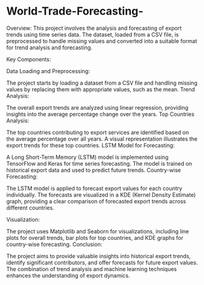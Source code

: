 # World-Trade-Forecasting-
Overview:
This project involves the analysis and forecasting of export trends using time series data. The dataset, loaded from a CSV file, is preprocessed to handle missing values and converted into a suitable format for trend analysis and forecasting.

Key Components:

Data Loading and Preprocessing:

The project starts by loading a dataset from a CSV file and handling missing values by replacing them with appropriate values, such as the mean.
Trend Analysis:

The overall export trends are analyzed using linear regression, providing insights into the average percentage change over the years.
Top Countries Analysis:

The top countries contributing to export services are identified based on the average percentage over all years. A visual representation illustrates the export trends for these top countries.
LSTM Model for Forecasting:

A Long Short-Term Memory (LSTM) model is implemented using TensorFlow and Keras for time series forecasting. The model is trained on historical export data and used to predict future trends.
Country-wise Forecasting:

The LSTM model is applied to forecast export values for each country individually. The forecasts are visualized in a KDE (Kernel Density Estimate) graph, providing a clear comparison of forecasted export trends across different countries.

Visualization:

The project uses Matplotlib and Seaborn for visualizations, including line plots for overall trends, bar plots for top countries, and KDE graphs for country-wise forecasting.
Conclusion:

The project aims to provide valuable insights into historical export trends, identify significant contributors, and offer forecasts for future export values. The combination of trend analysis and machine learning techniques enhances the understanding of export dynamics.
